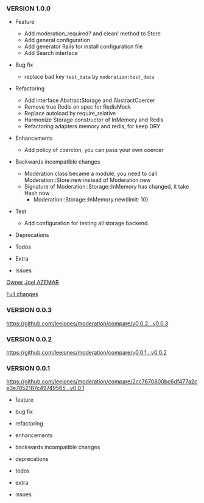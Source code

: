 ### VERSION 1.0.0

* Feature
  * Add moderation_required? and clean! method to Store
  * Add general configuration
  * Add generator Rails for install configuration file
  * Add Search interface

* Bug fix
  * replace bad key `test_data` by `moderation:test_data`

* Refactoring
  * Add interface AbstractStorage and AbstractCoercer
  * Remove true Redis on spec for RedisMock
  * Replace autoload by require_relative
  * Harmonize Storage constructor of InMemory and Redis
  * Refactoring adapters memory and redis, for keep DRY

* Enhancements
  * Add policy of coercion, you can pass your own coercer

* Backwards incompatible changes
  * Moderation class became a module, you need to call Moderation::Store.new instead of Moderation.new
  * Signature of Moderation::Storage::InMemory has changed, it take Hash now
    * Moderation::Storage::InMemory.new(limit: 10)

* Test
  * Add configuration for testing all storage backend.

* Deprecations

* Todos

* Extra

* Issues

[Owner Joel AZEMAR](https://github.com/joel)

[Full changes](https://github.com/joel/moderation/pull/?)

### VERSION 0.0.3

https://github.com/leejones/moderation/compare/v0.0.2...v0.0.3

### VERSION 0.0.2

https://github.com/leejones/moderation/compare/v0.0.1...v0.0.2

### VERSION 0.0.1

https://github.com/leejones/moderation/compare/2cc7670800bc6df477a2ce3e7852187c49749565...v0.0.1

* feature

* bug fix

* refactoring

* enhancements

* backwards incompatible changes

* deprecations

* todos

* extra

* issues
